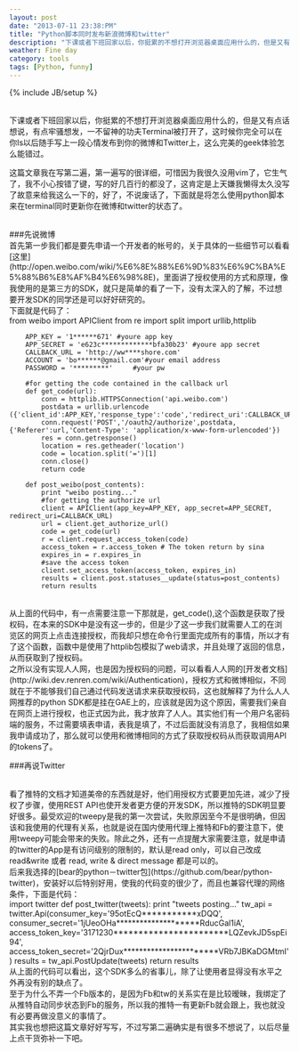 ```yaml
---
layout: post
date: "2013-07-11 23:38:PM"
title: "Python脚本同时发布新浪微博和twitter"
description: "下课或者下班回家以后，你挺累的不想打开浏览器桌面应用什么的，但是又有点话想说，有点牢骚想发，一不留神的功夫Terminal被打开了，这时候你完全可以在你ls以后随手写上一段心情发布到你的微博和Twitter上，这么完美的geek体验怎么能错过。"
weather: Fine day
category: tools
tags: [Python, funny]
---
```

{% include JB/setup %}

<br>
下课或者下班回家以后，你挺累的不想打开浏览器桌面应用什么的，但是又有点话想说，有点牢骚想发，一不留神的功夫Terminal被打开了，这时候你完全可以在你ls以后随手写上一段心情发布到你的微博和Twitter上，这么完美的geek体验怎么能错过。

这篇文章我在写第二遍，第一遍写的很详细，可惜因为我很久没用vim了，它生气了，我不小心按错了键，写的好几百行的都没了，这肯定是上天嫌我懒得太久没写了故意来给我这么一下的，好了，不说废话了，下面就是将怎么使用python脚本来在terminal同时更新你在微博和twitter的状态了。

<br>
###先说微博

<br>
首先第一步我们都是要先申请一个开发者的帐号的，关于具体的一些细节可以看看[这里](http://open.weibo.com/wiki/%E6%8E%88%E6%9D%83%E6%9C%BA%E5%88%B6%E8%AF%B4%E6%98%8E)，里面讲了授权使用的方式和原理，像我使用的是第三方的SDK，就只是简单的看了一下，没有太深入的了解，不过想要开发SDK的同学还是可以好好研究的。

<br>
下面就是代码了：

<br>
		from weibo import APIClient
		from re import split
		import urllib,httplib
		 
		APP_KEY = '1******671' #youre app key 
		APP_SECRET = 'e623c*************bfa30b23' #youre app secret  
		CALLBACK_URL = 'http://ww****shore.com'
		ACCOUNT = 'bo******@gmail.com'#your email address
		PASSWORD = '*********'     #your pw
		       
		#for getting the code contained in the callback url
		def get_code(url):
			conn = httplib.HTTPSConnection('api.weibo.com')
			postdata = urllib.urlencode     ({'client_id':APP_KEY,'response_type':'code','redirect_uri':CALLBACK_URL,'action':'submit','userId':ACCOUNT,'passwd':PASSWORD,'isLoginSina':0,'from':'','regCallback':'','state':'','ticket':'','withOfficalFlag':0})
			conn.request('POST','/oauth2/authorize',postdata,{'Referer':url,'Content-Type': 'application/x-www-form-urlencoded'})
			res = conn.getresponse()
			location = res.getheader('location')
			code = location.split('=')[1]
			conn.close()
			return code
										     
		def post_weibo(post_contents):
		    print "weibo posting..."
		    #for getting the authorize url
		    client = APIClient(app_key=APP_KEY, app_secret=APP_SECRET, redirect_uri=CALLBACK_URL)
		    url = client.get_authorize_url()
		    code = get_code(url)
		    r = client.request_access_token(code)
		    access_token = r.access_token # The token return by sina
		    expires_in = r.expires_in 
		    #save the access token
		    client.set_access_token(access_token, expires_in)
		    results = client.post.statuses__update(status=post_contents)
		    return results

<br>
从上面的代码中，有一点需要注意一下那就是，get_code(),这个函数是获取了授权码，在本来的SDK中是没有这一步的，但是少了这一步我们就需要人工的在浏览区的网页上点击连接授权，而我却只想在命令行里面完成所有的事情，所以才有了这个函数，函数中是使用了httplib包模拟了web请求，并且处理了返回的信息，从而获取到了授权码。

<br>
之所以没有实现人人网，也是因为授权码的问题，可以看看人人网的[开发者文档](http://wiki.dev.renren.com/wiki/Authentication)，授权方式和微博相似，不同就在于不能够我们自己通过代码发送请求来获取授权码，这也就解释了为什么人人网推荐的python SDK都是挂在GAE上的，应该就是因为这个原因，需要我们亲自在网页上进行授权，也正式因为此，我才放弃了人人。其实他们有一个用户名密码端的服务，不过需要填表申请，表我是填了，不过后面就没有消息了，我相信如果我申请成功了，那么就可以使用和微博相同的方式了获取授权码从而获取调用API的tokens了。

<br>

###再说Twitter

<br>
看了推特的文档才知道美帝的东西就是好，他们用授权方式要更加先进，减少了授权了步骤，使用REST API也使开发者更方便的开发SDK，所以推特的SDK明显要好很多。最受欢迎的tweepy是我的第一次尝试，失败原因至今不是很明确，但因该和我使用的代理有关系，也就是说在国内使用代理上推特和Fb的要注意下，使用tweepy可能会带来的失败。除此之外，还有一点提醒大家需要注意，就是申请的twitter的App是有访问级别的限制的，默认是read only，可以自己改成 read&write 或者 read, write & direct message 都是可以的。

<br>
后来我选择的[bear的python－twitter包](https://github.com/bear/python-twitter)，安装好以后特别好用，使我的代码变的很少了，而且也兼容代理的网络条件，下面是代码：
<br>
		import twitter
		def post_twitter(tweets):
		    print "tweets posting..."
		    tw_api = twitter.Api(consumer_key='95otEcQ***********xDQQ',
				     consumer_secret='1jUeoOHa********************RducGal1iA',
				     access_token_key='3171230***********************LQZevkJD5spEi94',
				     access_token_secret='2QjrDux***********************VRb7JBKaDGMtmI')
		    results = tw_api.PostUpdate(tweets)
		    return results

<br>
从上面的代码可以看出，这个SDK多么的省事儿，除了让使用者显得没有水平之外再没有别的缺点了。
<br>
至于为什么不弄一个Fb版本的，是因为Fb和tw的关系实在是比较暧昧，我绑定了从推特自动同步状态到Fb的服务，所以我的推特一有更新Fb就会跟上，我也就没有必要再做没意义的事情了。

<br>
其实我也想把这篇文章好好写写，不过写第二遍确实是有很多不想说了，以后尽量上点干货弥补一下吧。
